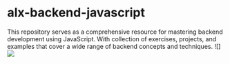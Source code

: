 # alx-backend-javascript
This repository serves as a comprehensive resource for mastering backend development using JavaScript. With collection of exercises, projects, and examples that cover a wide range of backend concepts and techniques.
![] 
![](https://ucarecdn.com/e89e1f82-bdb3-4eff-aab7-b1a45f8b347e/)
